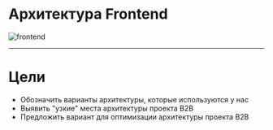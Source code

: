 # Архитектура Frontend

![frontend](https://d2xzmw6cctk25h.cloudfront.net/profession/9/v2_image/medium-574a6d8fddd2ee9d924612af6f3f30f5.png)

---

# Цели

-  Обозначить варианты архитектуры, которые используются у нас
-  Выявить "узкие" места архитектуры проекта B2B
-  Предложить вариант для оптимизации архитектуры проекта B2B
